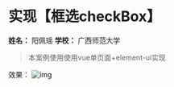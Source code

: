 # 实现【框选checkBox】
**姓名：** 阳佩瑶
**学校：** 广西师范大学

> 本案例使用使用vue单页面+element-ui实现

效果：
![img](https://s21.aconvert.com/convert/p3r68-cdx67/j6xon-p5qzb.gif)